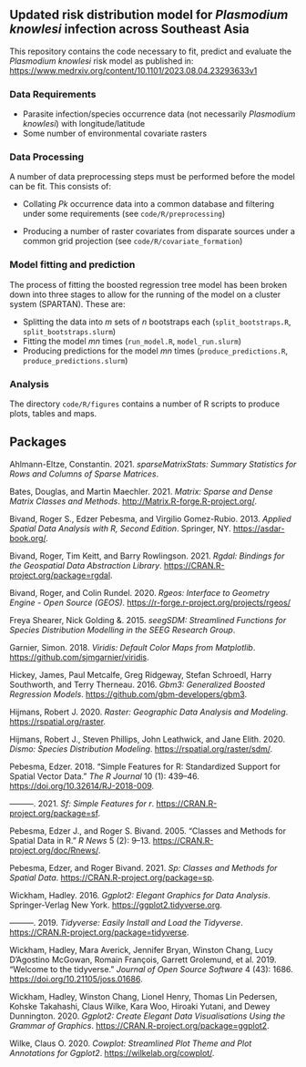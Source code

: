 
## Updated risk distribution model for *Plasmodium knowlesi* infection across Southeast Asia

This repository contains the code necessary to fit, predict and evaluate the *Plasmodium knowlesi* risk model as published in: https://www.medrxiv.org/content/10.1101/2023.08.04.23293633v1

### Data Requirements

 - Parasite infection/species occurrence data (not necessarily *Plasmodium knowlesi*) with longitude/latitude
 - Some number of environmental covariate rasters

### Data Processing

A number of data preprocessing steps must be performed before the model can be fit. This consists of:

- Collating *Pk* occurrence data into a common database and filtering under some requirements (see `code/R/preprocessing`)

- Producing a number of raster covariates from disparate sources under a common grid projection (see `code/R/covariate_formation`)

### Model fitting and prediction

The process of fitting the boosted regression tree model has been broken down into three stages to allow for the running of the model on a cluster system (SPARTAN). These are:

- Splitting the data into *m* sets of *n* bootstraps each (`split_bootstraps.R`, `split_bootstraps.slurm`)
- Fitting the model *mn* times (`run_model.R`, `model_run.slurm`)
- Producing predictions for the model *mn* times (`produce_predictions.R`, `produce_predictions.slurm`)

### Analysis

The directory `code/R/figures` contains a number of R scripts to produce plots, tables and maps.



## Packages

Ahlmann-Eltze, Constantin. 2021. *sparseMatrixStats: Summary Statistics
for Rows and Columns of Sparse Matrices*.

Bates, Douglas, and Martin Maechler. 2021. *Matrix: Sparse and Dense
Matrix Classes and Methods*. <http://Matrix.R-forge.R-project.org/>.

Bivand, Roger S., Edzer Pebesma, and Virgilio Gomez-Rubio. 2013.
*Applied Spatial Data Analysis with R, Second Edition*. Springer, NY.
<https://asdar-book.org/>.

Bivand, Roger, Tim Keitt, and Barry Rowlingson. 2021. *Rgdal: Bindings
for the Geospatial Data Abstraction Library*.
<https://CRAN.R-project.org/package=rgdal>.

Bivand, Roger, and Colin Rundel. 2020. *Rgeos: Interface to Geometry
Engine - Open Source (GEOS)*.
https://r-forge.r-project.org/projects/rgeos/

Freya Shearer, Nick Golding &. 2015. *seegSDM: Streamlined Functions for
Species Distribution Modelling in the SEEG Research Group*.

Garnier, Simon. 2018. *Viridis: Default Color Maps from Matplotlib*.
<https://github.com/sjmgarnier/viridis>.

Hickey, James, Paul Metcalfe, Greg Ridgeway, Stefan Schroedl, Harry
Southworth, and Terry Therneau. 2016. *Gbm3: Generalized Boosted
Regression Models*. <https://github.com/gbm-developers/gbm3>.

Hijmans, Robert J. 2020. *Raster: Geographic Data Analysis and
Modeling*. <https://rspatial.org/raster>.

Hijmans, Robert J., Steven Phillips, John Leathwick, and Jane Elith.
2020. *Dismo: Species Distribution Modeling*.
<https://rspatial.org/raster/sdm/>.

Pebesma, Edzer. 2018. “<span class="nocase">Simple Features for R:
Standardized Support for Spatial Vector Data</span>.” *The R Journal* 10
(1): 439–46. <https://doi.org/10.32614/RJ-2018-009>.

———. 2021. *Sf: Simple Features for r*.
<https://CRAN.R-project.org/package=sf>.

Pebesma, Edzer J., and Roger S. Bivand. 2005. “Classes and Methods for
Spatial Data in R.” *R News* 5 (2): 9–13.
<https://CRAN.R-project.org/doc/Rnews/>.

Pebesma, Edzer, and Roger Bivand. 2021. *Sp: Classes and Methods for
Spatial Data*. <https://CRAN.R-project.org/package=sp>.

Wickham, Hadley. 2016. *Ggplot2: Elegant Graphics for Data Analysis*.
Springer-Verlag New York. <https://ggplot2.tidyverse.org>.

———. 2019. *Tidyverse: Easily Install and Load the Tidyverse*.
<https://CRAN.R-project.org/package=tidyverse>.

Wickham, Hadley, Mara Averick, Jennifer Bryan, Winston Chang, Lucy
D’Agostino McGowan, Romain François, Garrett Grolemund, et al. 2019.
“Welcome to the <span class="nocase">tidyverse</span>.” *Journal of Open
Source Software* 4 (43): 1686. <https://doi.org/10.21105/joss.01686>.

Wickham, Hadley, Winston Chang, Lionel Henry, Thomas Lin Pedersen,
Kohske Takahashi, Claus Wilke, Kara Woo, Hiroaki Yutani, and Dewey
Dunnington. 2020. *Ggplot2: Create Elegant Data Visualisations Using the
Grammar of Graphics*. <https://CRAN.R-project.org/package=ggplot2>.

Wilke, Claus O. 2020. *Cowplot: Streamlined Plot Theme and Plot
Annotations for Ggplot2*. <https://wilkelab.org/cowplot/>.
